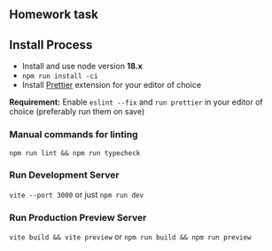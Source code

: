 ## Homework task

## Install Process

- Install and use node version **18.x**
- `npm run install -ci`
- Install [Prettier](https://prettier.io/docs/en/install.html#set-up-your-editor) extension for your editor of choice


**Requirement:** Enable `eslint --fix` and `run prettier` in your editor of choice (preferably run them on save)

### Manual commands for linting

``npm run lint && npm run typecheck``


### Run Development Server

``vite --port 3000`` or just ``npm run dev``

### Run Production Preview Server

``vite build && vite preview`` or ``npm run build && npm run preview``

